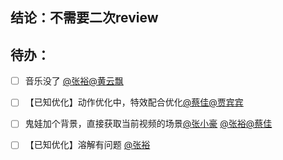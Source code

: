 ## 结论：不需要二次review 
## 待办：
- [ ] 音乐没了 [@张裕](undefined/ziarfd15)[@黄云飘](undefined/piaopiao-v96mw)
- [ ] 【已知优化】动作优化中，特效配合优化[@蔡佳](undefined/uei1nnjm)[@贾宾宾](undefined/u41884774)
- [ ] 鬼娃加个背景，直接获取当前视频的场景[@张小豪](undefined/guren-dynud) [@张裕](undefined/ziarfd15)[@蔡佳](undefined/uei1nnjm)
- [ ] 【已知优化】溶解有问题 [@张裕](undefined/ziarfd15)

